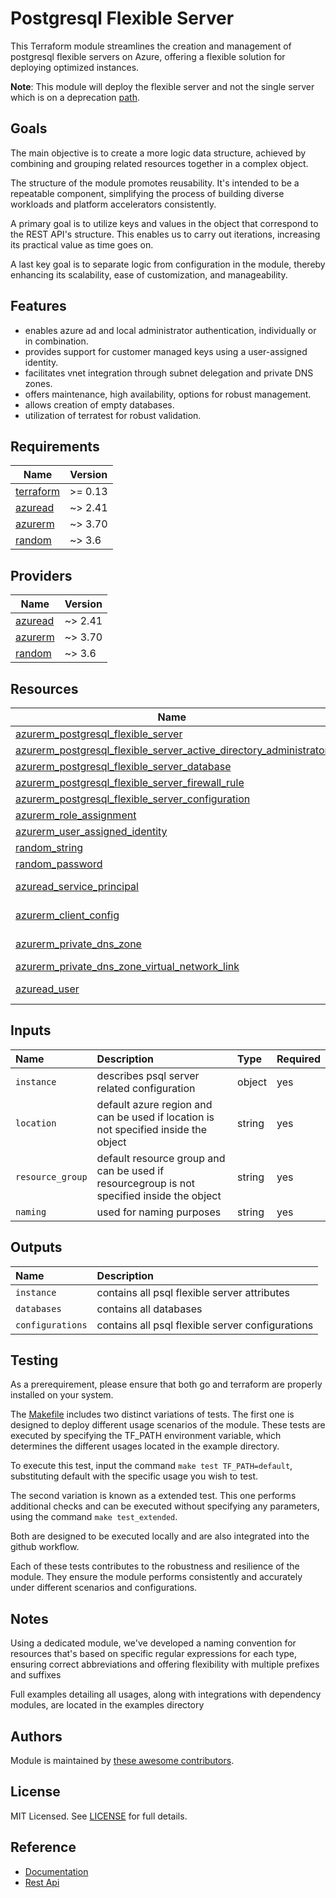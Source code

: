 # Postgresql Flexible Server

This Terraform module streamlines the creation and management of postgresql flexible servers on Azure, offering a flexible solution for deploying optimized instances.

**Note**: This module will deploy the flexible server and not the single server which is on a deprecation [path](https://azure.microsoft.com/en-us/updates/azure-database-for-postgresql-single-server-will-be-retired-migrate-to-flexible-server-by-28-march-2025/).

## Goals

The main objective is to create a more logic data structure, achieved by combining and grouping related resources together in a complex object.

The structure of the module promotes reusability. It's intended to be a repeatable component, simplifying the process of building diverse workloads and platform accelerators consistently.

A primary goal is to utilize keys and values in the object that correspond to the REST API's structure. This enables us to carry out iterations, increasing its practical value as time goes on.

A last key goal is to separate logic from configuration in the module, thereby enhancing its scalability, ease of customization, and manageability.

## Features

- enables azure ad and local administrator authentication, individually or in combination.
- provides support for customer managed keys using a user-assigned identity.
- facilitates vnet integration through subnet delegation and private DNS zones.
- offers maintenance, high availability, options for robust management.
- allows creation of empty databases.
- utilization of terratest for robust validation.

## Requirements

| Name | Version |
|------|---------|
| <a name="requirement_terraform"></a> [terraform](#requirement\_terraform) | >= 0.13 |
| <a name="requirement_azuread"></a> [azuread](#requirement\_azuread) | ~> 2.41 |
| <a name="requirement_azurerm"></a> [azurerm](#requirement\_azurerm) | ~> 3.70 |
| <a name="requirement_random"></a> [random](#requirement\_random) | ~> 3.6 |

## Providers

| Name | Version |
|------|---------|
| <a name="provider_azuread"></a> [azuread](#provider\_azuread) | ~> 2.41 |
| <a name="provider_azurerm"></a> [azurerm](#provider\_azurerm) | ~> 3.70 |
| <a name="provider_random"></a> [random](#provider\_random) | ~> 3.6 |

## Resources

| Name | Type |
|------|------|
| [azurerm_postgresql_flexible_server](https://registry.terraform.io/providers/hashicorp/azurerm/latest/docs/resources/postgresql_flexible_server) | resource |
| [azurerm_postgresql_flexible_server_active_directory_administrator](https://registry.terraform.io/providers/hashicorp/azurerm/latest/docs/resources/postgresql_flexible_server_active_directory_administrator) | resource |
| [azurerm_postgresql_flexible_server_database](https://registry.terraform.io/providers/hashicorp/azurerm/latest/docs/resources/postgresql_flexible_server_database) | resource |
| [azurerm_postgresql_flexible_server_firewall_rule](https://registry.terraform.io/providers/hashicorp/azurerm/latest/docs/resources/postgresql_flexible_server_firewall_rule) | resource |
| [azurerm_postgresql_flexible_server_configuration](https://registry.terraform.io/providers/hashicorp/azurerm/latest/docs/resources/postgresql_flexible_server_configuration) | resource |
| [azurerm_role_assignment](https://registry.terraform.io/providers/hashicorp/azurerm/latest/docs/resources/role_assignment) | resource |
| [azurerm_user_assigned_identity](https://registry.terraform.io/providers/hashicorp/azurerm/latest/docs/resources/user_assigned_identity) | resource |
| [random_string](https://registry.terraform.io/providers/hashicorp/random/latest/docs/resources/string) | resource |
| [random_password](https://registry.terraform.io/providers/hashicorp/random/latest/docs/resources/password) | resource |
| [azuread_service_principal](https://registry.terraform.io/providers/hashicorp/azuread/latest/docs/data-sources/service_principal) | data source |
| [azurerm_client_config](https://registry.terraform.io/providers/hashicorp/azurerm/latest/docs/data-sources/client_config) | data source |
| [azurerm_private_dns_zone](https://registry.terraform.io/providers/hashicorp/azurerm/latest/docs/data-sources/private_dns_zone) | data source |
| [azurerm_private_dns_zone_virtual_network_link](https://registry.terraform.io/providers/hashicorp/azurerm/latest/docs/resources/private_dns_zone_virtual_network_link) | resource |
| [azuread_user](https://registry.terraform.io/providers/hashicorp/azuread/latest/docs/data-sources/user) | data source |

## Inputs

| Name | Description | Type | Required |
| :-- | :-- | :-- | :-- |
| `instance` | describes psql server related configuration | object | yes |
| `location` | default azure region and can be used if location is not specified inside the object | string | yes |
| `resource_group` | default resource group and can be used if resourcegroup is not specified inside the object | string | yes |
| `naming` | used for naming purposes | string | yes |

## Outputs

| Name | Description |
| :-- | :-- |
| `instance` | contains all psql flexible server attributes |
| `databases` | contains all databases |
| `configurations` | contains all psql flexible server configurations |

## Testing

As a prerequirement, please ensure that both go and terraform are properly installed on your system.

The [Makefile](Makefile) includes two distinct variations of tests. The first one is designed to deploy different usage scenarios of the module. These tests are executed by specifying the TF_PATH environment variable, which determines the different usages located in the example directory.

To execute this test, input the command ```make test TF_PATH=default```, substituting default with the specific usage you wish to test.

The second variation is known as a extended test. This one performs additional checks and can be executed without specifying any parameters, using the command ```make test_extended```.

Both are designed to be executed locally and are also integrated into the github workflow.

Each of these tests contributes to the robustness and resilience of the module. They ensure the module performs consistently and accurately under different scenarios and configurations.

## Notes

Using a dedicated module, we've developed a naming convention for resources that's based on specific regular expressions for each type, ensuring correct abbreviations and offering flexibility with multiple prefixes and suffixes

Full examples detailing all usages, along with integrations with dependency modules, are located in the examples directory

## Authors

Module is maintained by [these awesome contributors](https://github.com/cloudnationhq/terraform-azure-psql/graphs/contributors).

## License

MIT Licensed. See [LICENSE](https://github.com/cloudnationhq/terraform-azure-psql/blob/main/LICENSE) for full details.

## Reference

- [Documentation](https://learn.microsoft.com/en-us/azure/postgresql/flexible-server/)
- [Rest Api](https://learn.microsoft.com/en-us/rest/api/postgresql/)
